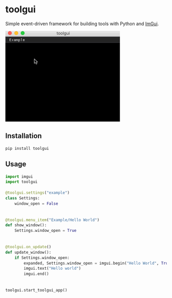 # toolgui

Simple event-driven framework for building tools with Python and [ImGui](https://github.com/swistakm/pyimgui). 

![](https://github.com/rempelj/toolgui/raw/master/docs/images/toolgui.gif)

## Installation

```
pip install toolgui
```

## Usage

```python
import imgui
import toolgui

@toolgui.settings("example")
class Settings:
    window_open = False


@toolgui.menu_item("Example/Hello World")
def show_window():
    Settings.window_open = True


@toolgui.on_update()
def update_window():
    if Settings.window_open:
        expanded, Settings.window_open = imgui.begin("Hello World", True)
        imgui.text("Hello world")
        imgui.end()


toolgui.start_toolgui_app()
```


